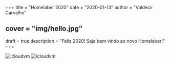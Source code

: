+++
title = "Homelaber 2020"
date = "2020-01-13"
author = "Valdecir Carvalho"
## cover = "img/hello.jpg"
draft =  true
description = "Feliz 2020! Seja bem vindo ao novo Homelaber!"
+++



![icloudvm](/imagens/2015/03/icloudvm.png)
![icloudvm](/imagens/2015/03/icloudvm.png)

